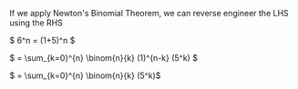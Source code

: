 If we apply Newton's Binomial Theorem, we can reverse engineer the LHS using the RHS

$ 6^n = (1+5)^n $

$ = \sum\_{k=0}^{n} \binom{n}{k} (1)^{n-k} (5^k) $

$ = \sum\_{k=0}^{n} \binom{n}{k} (5^k)$
